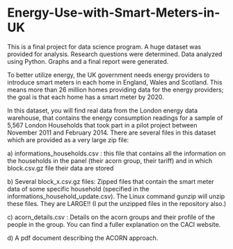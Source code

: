 # Energy-Use-with-Smart-Meters-in-UK

This is a final project for data science program.  A huge dataset was provided for analysis.  Research questions were determined.  Data analyzed using Python.  Graphs and a final report were generated. 

To better utilize energy, the UK government needs energy providers to introduce smart meters in each home in England, Wales and Scotland. This means more than 26 million homes providing data for the energy providers; the goal is that each home has a smart meter by 2020.  

In this dataset, you will find real data from the London energy data warehouse, that contains the energy consumption readings for a sample of 5,567 London Households that took part in a pilot project between November 2011 and February 2014.     There are several files in this dataset which are provided as a very large zip file:  

a) informations_households.csv : this file that contains all the information on the households in the panel (their acorn group, their tariff) and in which block.csv.gz file their data are stored      

b) Several block_x.csv.gz files: Zipped files that contain the smart meter data of some specific household (specified in the informations_household_update.csv). The Linux command gunzip will unzip these files. They are LARGE!! (I put the unzipped files in the repository also.)     

c) acorn_details.csv : Details on the acorn groups and their profile of the people in the group. You can find a fuller explanation on the CACI website.      

d) A pdf document describing the ACORN approach.
